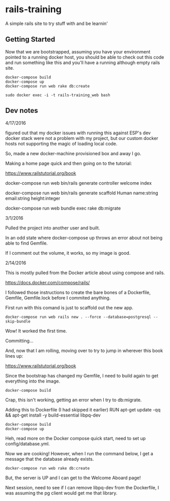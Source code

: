 # rails-training
A simple rails site to try stuff with and be learnin'



## Getting Started

Now that we are bootstrapped, assuming you have your environment pointed to a running docker host, you should be able to check out this code and run something like this and you'll have a running although empty rails site.

```
docker-compose build
docker-compose up
docker-compose run web rake db:create
```

```
sudo docker exec -i -t rails-training_web bash
```

## Dev notes

4/17/2016

figured out that my docker issues with running this against ESP's dev docker stack were not a problem with my project, but our custom docker hosts not supporting the magic of loading local code.

So, made a new docker-machine provisioned box and away I go.

Making a home page quick and then going on to the tutorial:

https://www.railstutorial.org/book

docker-compose run web bin/rails generate controller welcome index

docker-compose run web bin/rails generate scaffold Human name:string email:string height:integer

docker-compose run web bundle exec rake db:migrate

3/1/2016

Pulled the project into another user and built.

In an odd state where docker-compose up throws an error about not being able to find Gemfile.

If I comment out the volume, it works, so my image is good.

2/14/2016

This is mostly pulled from the Docker article about using compose and  rails.

https://docs.docker.com/compose/rails/

I followed those instructions to create the bare bones of a Dockerfile, Gemfile, Gemfile.lock before I commited anything.

First run with this comand is just to scaffold out the new app.

```
docker-compose run web rails new . --force --database=postgresql --skip-bundle
```

Wow! It worked the first time.

Committing...

And, now that I am rolling, moving over to try to jump in wherever this book lines up:

https://www.railstutorial.org/book

Since the bootstrap has changed my Gemfile, I need to build again to get everything into the image.

```
docker-compose build
```

Crap, this isn't working, getting an error when I try to db:migrate.

Adding this to Dockerfile (I had skipped it earlier)
RUN apt-get update -qq && apt-get install -y build-essential libpq-dev

```
docker-compose build
docker-compose up
```

Heh, read more on the Docker compose quick start, need to set up config/database.yml.

Now we are cooking! However, when I run the command below, I get a message that the database already exists.

```
docker-compose run web rake db:create
```

But, the server is UP and I can get to the Welcome Aboard page!

Next session, need to see if I can remove libpq-dev from the Dockerfile, I was assuming the pg client would get me that library.




